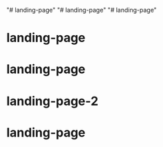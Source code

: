 "# landing-page" 
"# landing-page" 
"# landing-page" 
# landing-page
# landing-page
# landing-page-2
# landing-page
